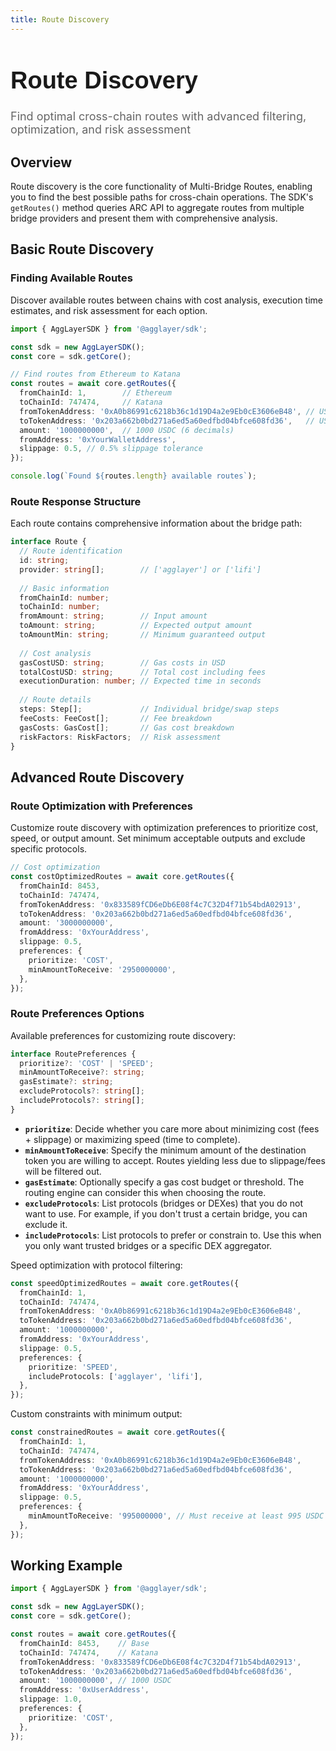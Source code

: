 ```yaml
---
title: Route Discovery
---
```


<!-- Page Header Component -->
<h1 style="text-align: left; font-size: 38px; font-weight: 700; font-family: 'Inter Tight', sans-serif;">
  Route Discovery
</h1>

<div style="text-align: left; margin: 0.5rem 0;">
  <p style="font-size: 18px; color: #666; max-width: 600px; margin: 0;">
    Find optimal cross-chain routes with advanced filtering, optimization, and risk assessment
  </p>
</div>

## Overview

Route discovery is the core functionality of Multi-Bridge Routes, enabling you to find the best possible paths for cross-chain operations. The SDK's `getRoutes()` method queries ARC API to aggregate routes from multiple bridge providers and present them with comprehensive analysis.

## Basic Route Discovery

### Finding Available Routes

Discover available routes between chains with cost analysis, execution time estimates, and risk assessment for each option.

```typescript
import { AggLayerSDK } from '@agglayer/sdk';

const sdk = new AggLayerSDK();
const core = sdk.getCore();

// Find routes from Ethereum to Katana
const routes = await core.getRoutes({
  fromChainId: 1,        // Ethereum
  toChainId: 747474,     // Katana
  fromTokenAddress: '0xA0b86991c6218b36c1d19D4a2e9Eb0cE3606eB48', // USDC on Ethereum
  toTokenAddress: '0x203a662b0bd271a6ed5a60edfbd04bfce608fd36',   // USDC on Katana
  amount: '1000000000',  // 1000 USDC (6 decimals)
  fromAddress: '0xYourWalletAddress',
  slippage: 0.5, // 0.5% slippage tolerance
});

console.log(`Found ${routes.length} available routes`);
```

### Route Response Structure

Each route contains comprehensive information about the bridge path:

```typescript
interface Route {
  // Route identification
  id: string;
  provider: string[];        // ['agglayer'] or ['lifi']
  
  // Basic information
  fromChainId: number;
  toChainId: number;
  fromAmount: string;        // Input amount
  toAmount: string;          // Expected output amount
  toAmountMin: string;       // Minimum guaranteed output
  
  // Cost analysis
  gasCostUSD: string;        // Gas costs in USD
  totalCostUSD: string;      // Total cost including fees
  executionDuration: number; // Expected time in seconds
  
  // Route details
  steps: Step[];             // Individual bridge/swap steps
  feeCosts: FeeCost[];       // Fee breakdown
  gasCosts: GasCost[];       // Gas cost breakdown
  riskFactors: RiskFactors;  // Risk assessment
}
```

## Advanced Route Discovery

### Route Optimization with Preferences

Customize route discovery with optimization preferences to prioritize cost, speed, or output amount. Set minimum acceptable outputs and exclude specific protocols.

```typescript
// Cost optimization
const costOptimizedRoutes = await core.getRoutes({
  fromChainId: 8453,
  toChainId: 747474,
  fromTokenAddress: '0x833589fCD6eDb6E08f4c7C32D4f71b54bdA02913',
  toTokenAddress: '0x203a662b0bd271a6ed5a60edfbd04bfce608fd36',
  amount: '3000000000',
  fromAddress: '0xYourAddress',
  slippage: 0.5,
  preferences: {
    prioritize: 'COST',
    minAmountToReceive: '2950000000',
  },
});
```

### Route Preferences Options

Available preferences for customizing route discovery:

```typescript
interface RoutePreferences {
  prioritize?: 'COST' | 'SPEED';
  minAmountToReceive?: string;
  gasEstimate?: string;
  excludeProtocols?: string[];
  includeProtocols?: string[];
}
```

- **`prioritize`**: Decide whether you care more about minimizing cost (fees + slippage) or maximizing speed (time to complete).
- **`minAmountToReceive`**: Specify the minimum amount of the destination token you are willing to accept. Routes yielding less due to slippage/fees will be filtered out.
- **`gasEstimate`**: Optionally specify a gas cost budget or threshold. The routing engine can consider this when choosing the route.
- **`excludeProtocols`**: List protocols (bridges or DEXes) that you do not want to use. For example, if you don't trust a certain bridge, you can exclude it.
- **`includeProtocols`**: List protocols to prefer or constrain to. Use this when you only want trusted bridges or a specific DEX aggregator.

Speed optimization with protocol filtering:

```typescript
const speedOptimizedRoutes = await core.getRoutes({
  fromChainId: 1,
  toChainId: 747474,
  fromTokenAddress: '0xA0b86991c6218b36c1d19D4a2e9Eb0cE3606eB48',
  toTokenAddress: '0x203a662b0bd271a6ed5a60edfbd04bfce608fd36',
  amount: '1000000000',
  fromAddress: '0xYourAddress',
  slippage: 0.5,
  preferences: {
    prioritize: 'SPEED',
    includeProtocols: ['agglayer', 'lifi'],
  },
});
```

Custom constraints with minimum output:

```typescript
const constrainedRoutes = await core.getRoutes({
  fromChainId: 1,
  toChainId: 747474,
  fromTokenAddress: '0xA0b86991c6218b36c1d19D4a2e9Eb0cE3606eB48',
  toTokenAddress: '0x203a662b0bd271a6ed5a60edfbd04bfce608fd36',
  amount: '1000000000',
  fromAddress: '0xYourAddress',
  slippage: 0.5,
  preferences: {
    minAmountToReceive: '995000000', // Must receive at least 995 USDC
  },
});
```

## Working Example

```typescript
import { AggLayerSDK } from '@agglayer/sdk';

const sdk = new AggLayerSDK();
const core = sdk.getCore();

const routes = await core.getRoutes({
  fromChainId: 8453,    // Base
  toChainId: 747474,    // Katana
  fromTokenAddress: '0x833589fCD6eDb6E08f4c7C32D4f71b54bdA02913',
  toTokenAddress: '0x203a662b0bd271a6ed5a60edfbd04bfce608fd36',
  amount: '1000000000', // 1000 USDC
  fromAddress: '0xUserAddress',
  slippage: 1.0,
  preferences: {
    prioritize: 'COST',
  },
});
```

